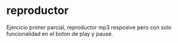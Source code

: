# reproductor
Ejercicio primer parcial, reproductor mp3 resposive pero con solo funcionalidad en el boton de play y pause. 
